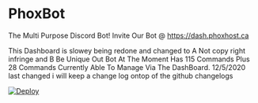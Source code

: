 # PhoxBot
The Multi Purpose Discord Bot!
Invite Our Bot @ https://dash.phoxhost.ca

This Dashboard is slowey being redone and changed to 
A Not copy right infringe and 
B Be Unique Out Bot At The Moment Has 115 Commands Plus 28 Commands Currently Able To Manage Via The DashBoard.
12/5/2020 last changed i will keep a change log ontop of the github changelogs
<p><a href="https://dashboard.heroku.com/new?button-url=https%3A%2F%2Fgithub.com%2F3PG%2FBot&template=https%3A%2F%2Fgithub.com%2Fezywebca%2FBot%2Ftree%2Fstable" rel="nofollow"><img src="https://camo.githubusercontent.com/6979881d5a96b7b18a057083bb8aeb87ba35fc279452e29034c1e1c49ade0636/68747470733a2f2f7777772e6865726f6b7563646e2e636f6d2f6465706c6f792f627574746f6e2e737667" alt="Deploy" data-canonical-src="https://www.herokucdn.com/deploy/button.svg" style="max-width:100%;"></a></p>
